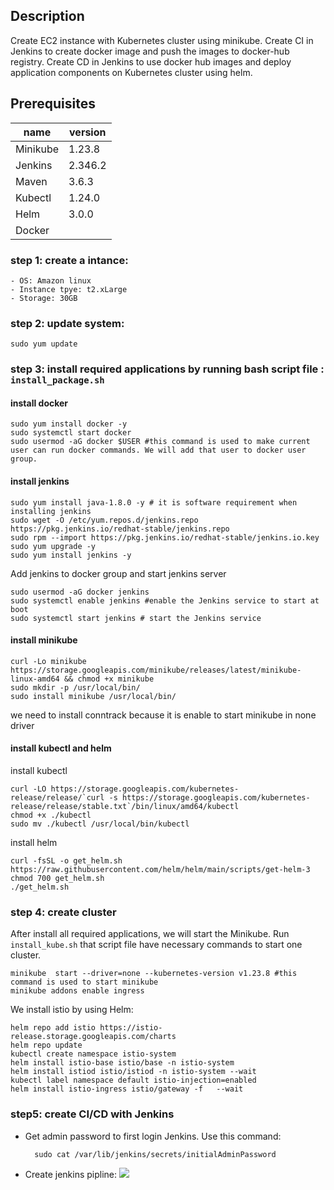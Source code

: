 ## Description
Create EC2 instance with Kubernetes cluster using minikube.
Create CI in Jenkins to create docker image and push the images to docker-hub registry.
Create CD in Jenkins to use docker hub images and deploy application components on Kubernetes cluster using helm.
## Prerequisites
| name  | version |
| ------------- | ------------- |
|  Minikube | 1.23.8    |
| Jenkins     |  2.346.2 |
| Maven      |  3.6.3     |
| Kubectl     | 1.24.0    |
| Helm         | 3.0.0     |
| Docker      ||

### step 1: create a intance: 
    - OS: Amazon linux
    - Instance tpye: t2.xLarge
    - Storage: 30GB

### step 2: update system:
   `sudo yum update`
### step 3: install required applications by running bash script file : `install_package.sh`
#### install docker
	sudo yum install docker -y
	sudo systemctl start docker
	sudo usermod -aG docker $USER #this command is used to make current user can run docker commands. We will add that user to docker user group.
#### install jenkins

	sudo yum install java-1.8.0 -y # it is software requirement when installing jenkins
	sudo wget -O /etc/yum.repos.d/jenkins.repo https://pkg.jenkins.io/redhat-stable/jenkins.repo 
 	sudo rpm --import https://pkg.jenkins.io/redhat-stable/jenkins.io.key
	sudo yum upgrade -y
	sudo yum install jenkins -y
Add jenkins to docker group and start jenkins server

	sudo usermod -aG docker jenkins 
	sudo systemctl enable jenkins #enable the Jenkins service to start at boot
	sudo systemctl start jenkins # start the Jenkins service
#### install minikube
	curl -Lo minikube https://storage.googleapis.com/minikube/releases/latest/minikube-linux-amd64 && chmod +x minikube
	sudo mkdir -p /usr/local/bin/
	sudo install minikube /usr/local/bin/
we need to install conntrack because it is enable to start minikube in none driver
#### install kubectl and helm
install kubectl

	curl -LO https://storage.googleapis.com/kubernetes-release/release/`curl -s https://storage.googleapis.com/kubernetes-release/release/stable.txt`/bin/linux/amd64/kubectl
	chmod +x ./kubectl
	sudo mv ./kubectl /usr/local/bin/kubectl

install helm 

	curl -fsSL -o get_helm.sh https://raw.githubusercontent.com/helm/helm/main/scripts/get-helm-3
	chmod 700 get_helm.sh
	./get_helm.sh
### step 4: create cluster
After install all required applications, we will start the Minikube. Run `install_kube.sh` that script file have necessary commands to start one cluster.

	minikube  start --driver=none --kubernetes-version v1.23.8 #this command is used to start minikube
	minikube addons enable ingress
We install istio by using Helm:

	helm repo add istio https://istio-release.storage.googleapis.com/charts
	helm repo update
	kubectl create namespace istio-system
	helm install istio-base istio/base -n istio-system
	helm install istiod istio/istiod -n istio-system --wait
	kubectl label namespace default istio-injection=enabled
	helm install istio-ingress istio/gateway -f   --wait
### step5: create CI/CD with Jenkins
- Get admin password to first login Jenkins. Use this command:

		sudo cat /var/lib/jenkins/secrets/initialAdminPassword
- Create jenkins pipline:
	![](https://github.com/thangSu/thang-poc2/blob/master/data/MicrosoftTeams-image1%20(3).png)
